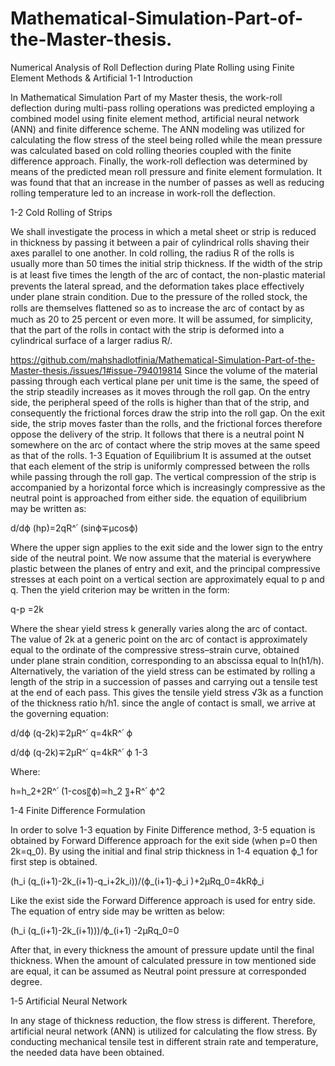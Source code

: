 # Mathematical-Simulation-Part-of-the-Master-thesis.
Numerical Analysis of Roll Deflection during Plate Rolling using Finite Element Methods &amp; Artificial
1-1 Introduction

In Mathematical Simulation Part of my Master thesis, the work-roll deflection during multi-pass rolling operations was predicted employing a combined model using finite element method, artificial neural network (ANN) and finite difference scheme. The ANN modeling was utilized for calculating the flow stress of the steel being rolled while the mean pressure was calculated based on cold rolling theories coupled with the finite difference approach. Finally, the work-roll deflection was determined by means of the predicted mean roll pressure and finite element formulation.  It was found that that an increase in the number of passes as well as reducing rolling temperature led to an increase in work-roll the deflection.

1-2 Cold Rolling of Strips

We shall investigate the process in which a metal sheet or strip is reduced in thickness by passing it between a pair of cylindrical rolls shaving their axes parallel to one another. In cold rolling, the radius R of the rolls is usually more than 50 times the initial strip thickness. If the width of the strip is at least ﬁve times the length of the arc of contact, the non-plastic material prevents the lateral spread, and the deformation takes place effectively under plane strain condition. Due to the pressure of the rolled stock, the rolls are themselves ﬂattened so as to increase the arc of contact by as much as 20 to 25 percent or even more. It will be assumed, for simplicity, that the part of the rolls in contact with the strip is deformed into a cylindrical surface of a larger radius R/.

https://github.com/mahshadlotfinia/Mathematical-Simulation-Part-of-the-Master-thesis./issues/1#issue-794019814
Since the volume of the material passing through each vertical plane per unit time is the same, the speed of the strip steadily increases as it moves through the roll gap. On the entry side, the peripheral speed of the rolls is higher than that of the strip, and consequently the frictional forces draw the strip into the roll gap. On the exit side, the strip moves faster than the rolls, and the frictional forces therefore oppose the delivery of the strip. It follows that there is a neutral point N somewhere on the arc of contact where the strip moves at the same speed as that of the rolls.
1-3 Equation of Equilibrium
It is assumed at the outset that each element of the strip is uniformly compressed between the rolls while passing through the roll gap. The vertical compression of the strip is accompanied by a horizontal force which is increasingly compressive as the neutral point is approached from either side. the equation of equilibrium may be written as:

d/dϕ (hp)=2qR^՛ (sinϕ∓µcosϕ)  

Where the upper sign applies to the exit side and the lower sign to the entry side of the neutral point. We now assume that the material is everywhere plastic between the planes of entry and exit, and the principal compressive stresses at each point on a vertical section are approximately equal to p and q. Then the yield criterion may be written in the form:

q-p =2k

Where the shear yield stress k generally varies along the arc of contact. The value of 2k at a generic point on the arc of contact is approximately equal to the ordinate of the compressive stress–strain curve, obtained under plane strain condition, corresponding to an abscissa equal to ln(h1/h). Alternatively, the variation of the yield stress can be estimated by rolling a length of the strip in a succession of passes and carrying out a tensile test at the end of each pass. This gives the tensile yield stress √3k as a function of the thickness ratio h/h1. since the angle of contact is small, we arrive at the governing equation:

d/dϕ (q-2k)∓2μR^՛ q=4kR^՛ ϕ

d/dϕ (q-2k)∓2μR^՛ q=4kR^՛ ϕ	1-3

Where:

h=h_2+2R^՛ (1-cos⁡〖ϕ)≃h_2 〗+R^՛ ϕ^2

1-4 Finite Difference Formulation

In order to solve 1-3 equation by Finite Difference method, 3-5 equation is obtained by Forward Difference approach for the exit side (when  p=0  then 2k=q_0). By using the initial and final strip thickness in 1-4 equation  ϕ_1 for first step is obtained.

(h_i (q_(i+1)-2k_(i+1)-q_i+2k_i))/(ϕ_(i+1)-ϕ_i )+2μRq_0=4kRϕ_i

Like the exist side the Forward Difference approach is used for entry side. The equation of entry side may be written as below:

(h_i (q_(i+1)-2k_(i+1)))/ϕ_(i+1) -2μRq_0=0

After that, in every thickness the amount of pressure update until the final thickness. When the amount of calculated pressure in tow mentioned side are equal, it can be assumed as Neutral point pressure at corresponded degree. 

1-5 Artificial Neural Network

In any stage of thickness reduction, the flow stress is different. Therefore, artificial neural network (ANN) is utilized for calculating the flow stress. By conducting mechanical tensile test in different strain rate and temperature, the needed data have been obtained. 

